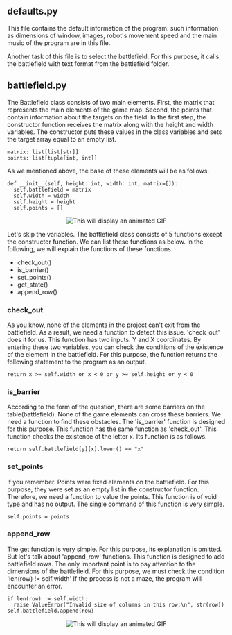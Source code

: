 ## defaults.py

This file contains the default information of the program. such information as dimensions of window, images, robot's movement speed and the main music of the program are in this file.

Another task of this file is to select the battlefield. For this purpose, it calls the battlefield with text format from the battlefield folder.

## battlefield.py

The Battlefield class consists of two main elements. First, the matrix that represents the main elements of the game map. Second, the points that contain information about the targets on the field. In the first step, the constructor function receives the matrix along with the height and width variables. The constructor puts these values in the class variables and sets the target array equal to an empty list.

```
matrix: list[list[str]]
points: list[tuple[int, int]]
```

As we mentioned above, the base of these elements will be as follows.
```
def __init__(self, height: int, width: int, matrix=[]):
  self.battlefield = matrix
  self.width = width
  self.height = height
  self.points = []
```

<p align="center">
<img src="https://s6.uupload.ir/files/screenshot_from_2022-12-06_16-09-56_ze9r.png" alt="This will display an animated GIF" >
</p>
                                                               
Let's skip the variables. The battlefield class consists of 5 functions except the constructor function. We can list these functions as below. In the following, we will explain the functions of these functions.
- check_out()
- is_barrier()
- set_points()
- get_state()
- append_row()

### check_out
As you know, none of the elements in the project can't exit from the battlefield. As a result, we need a function to detect this issue. 'check_out' does it for us. This function has two inputs. Y and X coordinates. By entering these two variables, you can check the conditions of the existence of the element in the battlefield. For this purpose, the function returns the following statement to the program as an output.
```
return x >= self.width or x < 0 or y >= self.height or y < 0
```

### is_barrier
According to the form of the question, there are some barriers on the table(battlefield). None of the game elements can cross these barriers. We need a function to find these obstacles. The 'is_barrier' function is designed for this purpose. This function has the same function as 'check_out'. This function checks the existence of the letter x. Its function is as follows.
```
return self.battlefield[y][x].lower() == "x"
```

### set_points
if you remember. Points were fixed elements on the battlefield. For this purpose, they were set as an empty list in the constructor function. Therefore, we need a function to value the points. This function is of void type and has no output. The single command of this function is very simple.
```
self.points = points
```
### append_row
The get function is very simple. For this purpose, its explanation is omitted. But let's talk about 'append_row' functions. This function is designed to add battlefield rows. The only important point is to pay attention to the dimensions of the battlefield. For this purpose, we must check the condition 'len(row) != self.width' If the process is not a maze, the program will encounter an error.
```
if len(row) != self.width:
  raise ValueError("Invalid size of columns in this row:\n", str(row))
self.battlefield.append(row)
```


<p align="center">
<img src="https://s6.uupload.ir/files/screencast_from_22-12-09_10_14_28_gb5i.gif" alt="This will display an animated GIF" >
</p>
